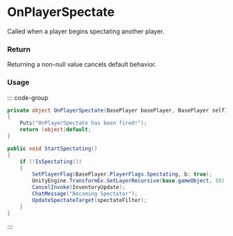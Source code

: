 # OnPlayerSpectate
<Badge type="info" text="Player"/>[<Badge type="danger" text="Carbon Compatible"/>](https://github.com/CarbonCommunity/Carbon)[<Badge type="warning" text="Oxide Compatible"/>](https://github.com/OxideMod/Oxide.Rust)
Called when a player begins spectating another player.

### Return
Returning a non-null value cancels default behavior.

### Usage
::: code-group
```csharp [Example]
private object OnPlayerSpectate(BasePlayer basePlayer, BasePlayer self1)
{
	Puts("OnPlayerSpectate has been fired!");
	return (object)default;
}
```
```csharp [Source — Assembly-CSharp @ BasePlayer]
public void StartSpectating()
{
	if (!IsSpectating())
	{
		SetPlayerFlag(BasePlayer.PlayerFlags.Spectating, b: true);
		UnityEngine.TransformEx.SetLayerRecursive(base.gameObject, 10);
		CancelInvoke(InventoryUpdate);
		ChatMessage("Becoming Spectator");
		UpdateSpectateTarget(spectateFilter);
	}
}

```
:::
